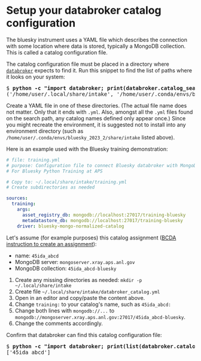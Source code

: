 # Setup your databroker catalog configuration

The bluesky instrument uses a YAML file which describes the connection
with some location where data is stored, typically a MongoDB collection.
This is called a catalog configuration file.

The catalog configuration file must be placed in a directory where
[`databroker`](https://blueskyproject.io/databroker/how-to/mongo-backed-catalog.html)
expects to find it.  Run this snippet to find the list of paths where it looks on your system:

<pre>
$ <b>python -c "import databroker; print(databroker.catalog_search_path())"</b>
('/home/user/.local/share/intake', '/home/user/.conda/envs/bluesky_2023_2/share/intake')
</pre>

Create a YAML file in one of these directories. (The actual file name does not
matter.  Only that it ends with `.yml`.  Also, amongst all the `.yml` files
found on the search path, any catalog names defined only appear once.)  Since
you might recreate the environment, it is suggested not to install into any
environment directory (such as
`/home/user/.conda/envs/bluesky_2023_2/share/intake` listed above).

Here is an example used with the Bluesky training demonstration:

```yaml
# file: training.yml
# purpose: Configuration file to connect Bluesky databroker with MongoDB
# For Bluesky Python Training at APS

# Copy to: ~/.local/share/intake/training.yml
# Create subdirectories as needed

sources:
  training:
    args:
      asset_registry_db: mongodb://localhost:27017/training-bluesky
      metadatastore_db: mongodb://localhost:27017/training-bluesky
    driver: bluesky-mongo-normalized-catalog
```

Let's assume (for example purposes) this catalog assignment ([BCDA instruction to create an assignment](https://git.aps.anl.gov/bcda/bluesky-catalogs/-/blob/master/README.md)):

- name: `45ida_abcd`
- MongoDB server: `mongoserver.xray.aps.anl.gov`
- MongoDB collection: `45ida_abcd-bluesky`

1. Create any missing directories as needed: `mkdir -p ~/.local/share/intake`
1. Create file `~/.local/share/intake/databroker_catalog.yml`
1. Open in an editor and copy/paste the content above.
1. Change `training:` to your catalog's name, such as `45ida_abcd:`
1. Change both lines with `mongodb://...` to
   `mongodb://mongoserver.xray.aps.anl.gov:27017/45ida_abcd-bluesky`.
1. Change the comments accordingly.

Confirm that databroker can find this catalog configuration file:

<pre>
$ <b>python -c "import databroker; print(list(databroker.catalog))"</b> 
['45ida_abcd']
</pre>
